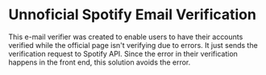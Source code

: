 # Unnoficial Spotify Email Verification

This e-mail verifier was created to enable users to have their accounts verified while the official page isn't verifying due to errors. It just sends
the verification request to Spotify API. Since the error in their verification happens in the front end, this solution avoids the error.
